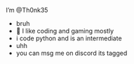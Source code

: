  I’m @Th0nk35 
- bruh
- 🌱 I like coding and gaming mostly
- i code python and is an intermediate
- uhh 
- you can msg me on discord its tagged 

<!---
Th0nk35/Th0nk35 is a ✨ special ✨ repository because its `README.md` (this file) appears on your GitHub profile.
You can click the Preview link to take a look at your changes.
--->
